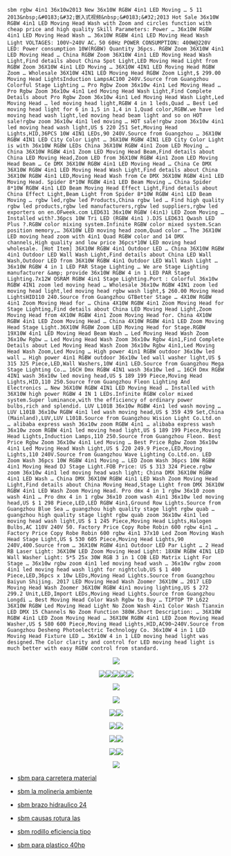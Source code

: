 
```
sbm rgbw 4in1 36x10w2013 New 36x10W RGBW 4in1 LED Moving … 5 11 2013&nbsp;&#0183;&#32;嵌入式视频&nbsp;&#0183;&#32;2013 Hot Sale 36x10W RGBW 4in1 LED Moving Head Wash with Zoom and circles function with cheap price and high quality Skill Parameters: Power … 36x10W RGBW 4in1 LED Moving Head Wash … 36x10W RGBW 4in1 LED Moving Head Wash Light VOLTAGES: 100V~240V AC，50 60Hz POWER CONSUMPTION: 400W@220V LED: Power consumption 10W(RGBW) Quantity 36pcs. RGBW Zoom 36X10W 4in1 LED Moving Head … China RGBW Zoom 36X10W 4in1 LED Moving Head Wash Light,Find details about China Spot Light,LED Moving Head Light from RGBW Zoom 36X10W 4in1 LED Moving … 36X10W 4IN1 LED Moving Head RGBW Zoom … Wholesale 36X10W 4IN1 LED Moving Head RGBW Zoom Light,$ 299.00 Moving Head LightsInduction LampsAC100 240V.Source from Guangzhou Colorful Stage Lighting … Pro Rgbw Zoom 36x10w 4in1 Led Moving Head … Pro Rgbw Zoom 36x10w 4in1 Led Moving Head Wash Light,Find Complete Details about Pro Rgbw Zoom 36x10w 4in1 Led Moving Head Wash Light,Led Moving Head … led moving head light,RGBW 4 in 1 leds,Quad … Best Led moving head light for 6 in 1,5 in 1,4 in 1,Quad color,RGBW.we have led moving head wash light,led moving head beam light and so on HOT sale!rgbw zoom 36x10w 4in1 led moving … HOT sale!rgbw zoom 36x10w 4in1 led moving head wash light,US $ 220 251 Set,Moving Head Lights,HID,36PCS 10W 4IN1 LEDs,90 240V.Source from Guangzhou … 36X10W RGBW 4IN1 LED City Color Light … 36X10W RGBW 4IN1 LED City Color Light is with 36x10W RGBW LEDs China 36X10W RGBW 4in1 Zoom LED Moving … China 36X10W RGBW 4in1 Zoom LED Moving Head Beam,Find details about China LED Moving Head,Zoom LED from 36X10W RGBW 4in1 Zoom LED Moving Head Beam … Ce DMX 36X10W RGBW 4in1 LED Moving Head … China Ce DMX 36X10W RGBW 4in1 LED Moving Head Wash Light,Find details about China 36X10W RGBW 4in1 LED,Moving Head Wash from Ce DMX 36X10W RGBW 4in1 LED Moving Head. Spider 8*10W RGBW 4in1 LED Beam Moving … China Spider 8*10W RGBW 4in1 LED Beam Moving Head Effect Light,Find details about China Effect Light,Beam Light from Spider 8*10W RGBW 4in1 LED Beam Moving … rgbw led,rgbw led Products,China rgbw led … Find high quality rgbw led products,rgbw led manufacturers,rgbw led suppliers,rgbw led exporters on en.OFweek.com LED631 36x10W RGBW (4in1) LED Zoom Moving … Installed with?.36pcs 10W Tri LED (RGBW 4in1 ).DJS LED631 Qwash LED Plus ?.RGBW color mixing system.Infinite RGBW color mixed system.Scan position memory,… 36X10W LED moving head zoom,Quad color … The 36X10W LED moving head zoom with 4in1 Quad RGBW color and 14 DMX channels,High quality and low price 36pcs*10W LED moving head wholesale. [Hot Item] 36X10W RGBW 4in1 Outdoor LED … China 36X10W RGBW 4in1 Outdoor LED Wall Wash Light,Find details about China LED Wall Wash,Outdoor LED from 36X10W RGBW 4in1 Outdoor LED Wall Wash Light … 36x10W RGBW 4 in 1 LED PAR Stage Lighting … We are Stage Lighting manufacturer &amp; provide 36x10W RGBW 4 in 1 LED PAR Stage Lighting.7x12W OSRAM RGBW 4in1 Stage Lighting.Port : Colorful 36x10w RGBW 4IN1 zoom led moving head … Wholesale 36x10w RGBW 4IN1 zoom led moving head light,led moving head rgbw wash light,$ 260.00 Moving Head LightsHID110 240.Source from Guangzhou GTBetter Stage … 4X10W RGBW 4in1 Zoom Moving Head for … China 4X10W RGBW 4in1 Zoom Moving Head for Stage Lighting,Find details about China LED Moving Head Light,Zoom Moving Head from 4X10W RGBW 4in1 Zoom Moving Head for. China 4X10W RGBW 4in1 LED Zoom Moving Head … China 4X10W RGBW 4in1 LED Zoom Moving Head Stage Light.36X10W RGBW Zoom LED Moving Head for Stage.RGBW 19X10W 4in1 LED Moving Head Beam Wash … Led Moving Head Wash Zoom 36x10w Rgbw … Led Moving Head Wash Zoom 36x10w Rgbw 4in1,Find Complete Details about Led Moving Head Wash Zoom 36x10w Rgbw 4in1,Led Moving Head Wash Zoom,Led Moving … High power 4in1 RGBW outdoor 36x10w led wall … High power 4in1 RGBW outdoor 36x10w led wall washer light,US $ 315 325 Piece,LED,Wall Washers,10W 4in1 LED.Source from Guangzhou Mega Stage Lighting Co.… 16CH Dmx RGBW 4IN1 wash 36x10w led … 16CH Dmx RGBW 4IN1 wash 36x10w led moving head,US $ 189 199 Piece,Moving Head Lights,HID,110 250.Source from Guangzhou Fleon Lighting And Electronics … New 36X10W RGBW 4IN1 LED Moving Head … Installed with 36X10W high power RGBW 4 IN 1 LEDs.Infinite RGBW color mixed system.Super luminance,with the efficiency of ordinary power bulbs,rich and splendid. LUV L101B 36x10w RGBW 4in1 led wash moving … LUV L101B 36x10w RGBW 4in1 led wash moving head,US $ 359 439 Set,China (Mainland),LUV,LUV L101B.Source from Guangzhou Wision Light Co.Ltd.on … alibaba express wash 36x10w zoom RGBW 4in1 … alibaba express wash 36x10w zoom RGBW 4in1 led moving head light,US $ 189 199 Piece,Moving Head Lights,Induction Lamps,110 250.Source from Guangzhou Fleon. Best Price Rgbw Zoom 36x10w 4in1 Led Moving … Best Price Rgbw Zoom 36x10w 4in1 Led Moving Head Wash Light,US $ 220 249.9 Piece,LED,Moving Lights,110 240V.Source from Guangzhou Wave Lighting Co.Ltd.on. LED Zoom Wash 36pcs 10W RGBW 4in1 Moving … LED Zoom Wash 36pcs 10W RGBW 4in1 Moving Head DJ Stage Light.FOB Price: US $ 313 324 Piece.rgbw zoom 36x10w 4in1 led moving head wash light; China DMX 36X10W RGBW 4in1 LED Wash … China DMX 36X10W RGBW 4in1 LED Wash Zoom Moving Head Light,Find details about China Moving Head,Stage Light from DMX 36X10W RGBW 4in1 LED Wash Zoom Moving Head. Pro dmx 4 in 1 rgbw 36x10 zoom wash 4in1 … Pro dmx 4 in 1 rgbw 36x10 zoom wash 4in1 36x10w led moving head,US $ 1 298 Piece,LED,LED RGBW 4in1,Ground Row Lights.Source from Guangzhou Blue Sea … guangzhou high quality stage light rgbw quab … guangzhou high quality stage light rgbw quab zoom 36x10w 4in1 led moving head wash light,US $ 1 245 Piece,Moving Head Lights,Halogen Bulbs,AC 110V 240V 50. Factory Price Copy Robe Robin 600 rgbw 4in1 … Factory Price Copy Robe Robin 600 rgbw 4in1 37x10 Led Zoom Moving Wash Head Stage Light,US $ 530 605 Piece,Moving Head Lights,90 240V,400.Source from … 36X10W RGBW 4in1 Outdoor LED Par Light … 2 Head RB Laser Light: 36X10W LED Zoom Moving Head Light: 18X8W RGBW 4IN1 LED Wall Washer Light: 5*5 25x 30W RGB 3 in 1 COB LED Matrix Light For Stage … 36x10w rgbw zoom 4in1 led moving head wash … 36x10w rgbw zoom 4in1 led moving head wash light for nightclub,US $ 1 400 Piece,LED,36pcs x 10w LEDs,Moving Head Lights.Source from Guangzhou Baiyun Shijing. 2017 LED Moving Head Wash Zoomer 36X10W … 2017 LED Moving Head Wash Zoomer 36X10W RGBW 4in1 moving lighting,US $ 272 299.2 Unit,LED,Import LEDs,Moving Head Lights.Source from Guangzhou Longdi … Best Moving Head Color Wash Rgbw to Buy … TIPTOP TP L622 36X10W RGBW Led Moving Head Light No Zoom Wash 4in1 Color Wash Tianxin LED DMX 15 Channels No Zoom Function 380W.Short Description: … 36X10W RGBW 4in1 LED Zoom Moving Head … 36X10W RGBW 4in1 LED Zoom Moving Head Washer,US $ 580 600 Piece,Moving Head Lights,HID,AC90~240V.Source from Guangzhou Desheng Photoelectric Technology Co. 36x10W 4 in 1 LED Moving Head Fixture LED … 36x10W 4 in 1 LED moving head light was designed.The Color clarity and control for LED moving head light is much better with easy RGBW control from standard. 
```

<div align="center">

<a href="https://es-crusher.shibang-china.com/github&k=sbm+rgbw+4in1+36x10w"><img src="https://static.shibang-china.com/es/crusher/logo.jpg"></a>

<a href="https://es-crusher.shibang-china.com/github&k=sbm+rgbw+4in1+36x10w"><img src="https://static.shibang-china.com/es/crusher/index.jpg"></a><a href="https://es-crusher.shibang-china.com/material.htmlgithub&k=sbm+rgbw+4in1+36x10w"><img src="https://static.shibang-china.com/es/crusher/material.jpg"></a><a href="https://es-crusher.shibang-china.com/application.htmlgithub&k=sbm+rgbw+4in1+36x10w"><img src="https://static.shibang-china.com/es/crusher/application.jpg"></a><a href="https://es-crusher.shibang-china.com/aboutus.htmlgithub&k=sbm+rgbw+4in1+36x10w"><img src="https://static.shibang-china.com/es/crusher/aboutus.jpg"></a><a href="https://es-crusher.shibang-china.com/contact.htmlgithub&k=sbm+rgbw+4in1+36x10w"><img src="https://static.shibang-china.com/es/crusher/contact.jpg"></a>

<a href="https://es-crusher.shibang-china.com/github&k=sbm+rgbw+4in1+36x10w"><img src="https://static.shibang-china.com/es/crusher/banner.jpg"></a>

<a href="https://swt.shibang-china.com/github&k=sbm+rgbw+4in1+36x10w"><img src="https://static.shibang-china.com/es/crusher/text.jpg"></a>

<a href="https://swt.shibang-china.com/github&k=sbm+rgbw+4in1+36x10w"><img src="https://static.shibang-china.com/es/crusher/chat.jpg"></a><a href="https://es-crusher.shibang-china.com/contact.htmlgithub&k=sbm+rgbw+4in1+36x10w"><img src="https://static.shibang-china.com/es/crusher/message.jpg"></a>

<a href="https://es-crusher.shibang-china.com/products/pe.htmlgithub&k=sbm+rgbw+4in1+36x10w"><img src="https://static.shibang-china.com/es/crusher/pe.jpg"></a><a href="https://es-crusher.shibang-china.com/products/pf.htmlgithub&k=sbm+rgbw+4in1+36x10w"><img src="https://static.shibang-china.com/es/crusher/pf.jpg"></a>

<a href="https://es-crusher.shibang-china.com/products/hpt.htmlgithub&k=sbm+rgbw+4in1+36x10w"><img src="https://static.shibang-china.com/es/crusher/hpt.jpg"></a><a href="https://es-crusher.shibang-china.com/products/vsi.htmlgithub&k=sbm+rgbw+4in1+36x10w"><img src="https://static.shibang-china.com/es/crusher/vsi.jpg"></a>

<a href="https://es-crusher.shibang-china.com/products/klv.htmlgithub&k=sbm+rgbw+4in1+36x10w"><img src="https://static.shibang-china.com/es/crusher/klv.jpg"></a><a href="https://es-crusher.shibang-china.com/products/portable.htmlgithub&k=sbm+rgbw+4in1+36x10w"><img src="https://static.shibang-china.com/es/crusher/portable.jpg"></a>

<a href="https://swt.shibang-china.com/github&k=sbm+rgbw+4in1+36x10w"><img src="https://static.shibang-china.com/es/crusher/case.jpg"></a>

</div>


* [sbm para carretera material](sbm%20para%20carretera%20material.md)

* [sbm la molineria ambiente](sbm%20la%20molineria%20ambiente.md)

* [sbm brazo hidraulico 24](sbm%20brazo%20hidraulico%2024.md)

* [sbm causas rotura las](sbm%20causas%20rotura%20las.md)

* [sbm rodillo eficiencia tipo](sbm%20rodillo%20eficiencia%20tipo.md)

* [sbm para plastico 40hp](sbm%20para%20plastico%2040hp.md)